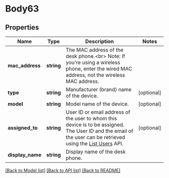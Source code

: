 # Body63

## Properties
Name | Type | Description | Notes
------------ | ------------- | ------------- | -------------
**mac_address** | **string** | The MAC address of the desk phone.&lt;br&gt;  Note: If you&#39;re using a wireless phone, enter the wired MAC address, not the wireless MAC address. | 
**type** | **string** | Manufacturer (brand) name of the device. | [optional] 
**model** | **string** | Model name of the device. | [optional] 
**assigned_to** | **string** | User ID or email address of the user to whom this device is to be assigned. The User ID and the email of the user can be retrieved using the [List Users](https://marketplace.zoom.us/docs/api-reference/zoom-api/users/users) API. | [optional] 
**display_name** | **string** | Display name of the desk phone. | 

[[Back to Model list]](../README.md#documentation-for-models) [[Back to API list]](../README.md#documentation-for-api-endpoints) [[Back to README]](../README.md)


